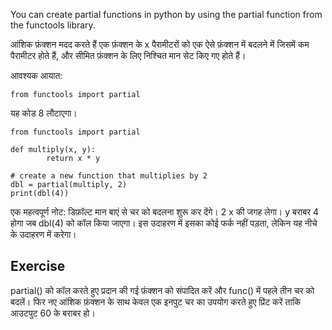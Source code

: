 You can create partial functions in python by using the partial function from the functools library.

आंशिक फ़ंक्शन मदद करते हैं एक फ़ंक्शन के x पैरामीटरों को एक ऐसे फ़ंक्शन में बदलने में जिसमें कम पैरामीटर होते हैं, और सीमित फ़ंक्शन के लिए निश्चित मान सेट किए गए होते हैं।

आवश्यक आयात:

    from functools import partial

यह कोड 8 लौटाएगा।

    from functools import partial
    
    def multiply(x, y):
            return x * y
    
    # create a new function that multiplies by 2
    dbl = partial(multiply, 2)
    print(dbl(4))

एक महत्वपूर्ण नोट: डिफ़ॉल्ट मान बाएं से चर को बदलना शुरू कर देंगे। 2 x की जगह लेगा। y बराबर 4 होगा जब dbl(4) को कॉल किया जाएगा। इस उदाहरण में इसका कोई फर्क नहीं पड़ता, लेकिन यह नीचे के उदाहरण में करेगा।

Exercise
--------
partial() को कॉल करते हुए प्रदान की गई फ़ंक्शन को संपादित करें और func() में पहले तीन चर को बदलें। फिर नए आंशिक फ़ंक्शन के साथ केवल एक इनपुट चर का उपयोग करते हुए प्रिंट करें ताकि आउटपुट 60 के बराबर हो।